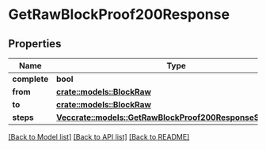 # GetRawBlockProof200Response

## Properties

Name | Type | Description | Notes
------------ | ------------- | ------------- | -------------
**complete** | **bool** |  | 
**from** | [**crate::models::BlockRaw**](BlockRaw.md) |  | 
**to** | [**crate::models::BlockRaw**](BlockRaw.md) |  | 
**steps** | [**Vec<crate::models::GetRawBlockProof200ResponseStepsInner>**](getRawBlockProof_200_response_steps_inner.md) |  | 

[[Back to Model list]](../README.md#documentation-for-models) [[Back to API list]](../README.md#documentation-for-api-endpoints) [[Back to README]](../README.md)


